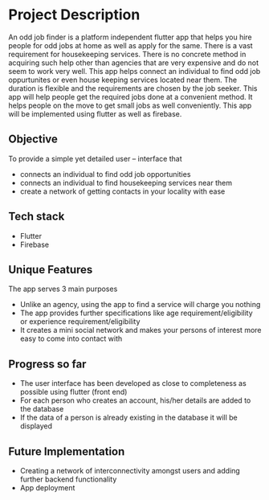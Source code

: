 # Project Description 
An odd job finder is a platform independent flutter app that helps you hire people for odd jobs at home as well as apply for the same.  There is a vast requirement for housekeeping services. There is no concrete method in acquiring such help other than agencies that are very expensive and do not seem to work very well. This app helps connect an individual to find odd job oppurtunites or even house keeping services located near them. The duration is flexible and the requirements are chosen by the job seeker. This app will help people get the required jobs done at a convenient method. It helps people on the move to get small jobs as well conveniently. This app will be implemented using flutter as well as firebase.

## Objective
To provide a simple yet detailed user – interface that
* connects an individual to find odd job opportunities
* connects an individual to find housekeeping services near them
* create a network of getting contacts in your locality with ease

## Tech stack
* Flutter
* Firebase

## Unique Features
The app serves 3 main purposes
* Unlike an agency, using the app to find a service will charge you nothing
* The app provides further specifications like age requirement/eligibility or experience requirement/eligibility
* It creates a mini social network and makes your persons of interest more easy to come into contact with

## Progress so far
* The user interface has been developed as close to completeness as possible using flutter (front end)
* For each person who creates an account, his/her details are added to the database
* If the data of a person is already existing in the database it will be displayed 

## Future Implementation
* Creating a network of interconnectivity amongst users and adding further backend functionality
* App deployment




